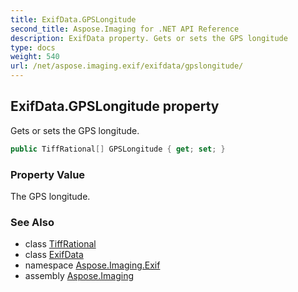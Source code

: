 ```yaml
---
title: ExifData.GPSLongitude
second_title: Aspose.Imaging for .NET API Reference
description: ExifData property. Gets or sets the GPS longitude
type: docs
weight: 540
url: /net/aspose.imaging.exif/exifdata/gpslongitude/
---
```

## ExifData.GPSLongitude property

Gets or sets the GPS longitude.

```csharp
public TiffRational[] GPSLongitude { get; set; }
```

### Property Value

The GPS longitude.

### See Also

* class [TiffRational](../../../aspose.imaging.fileformats.tiff/tiffrational/)
* class [ExifData](../)
* namespace [Aspose.Imaging.Exif](../../exifdata/)
* assembly [Aspose.Imaging](../../../)


